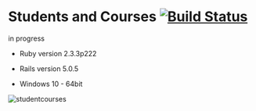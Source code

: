 # Students and Courses [![Build Status](https://travis-ci.org/tmoolmuang/student.svg?branch=master)](https://travis-ci.org/tmoolmuang/student)

in progress

* Ruby version 2.3.3p222

* Rails version 5.0.5

* Windows 10 - 64bit


![studentcourses](https://user-images.githubusercontent.com/24881495/29548012-8a5378f0-86b2-11e7-9f22-c62b90d2206d.jpg)

